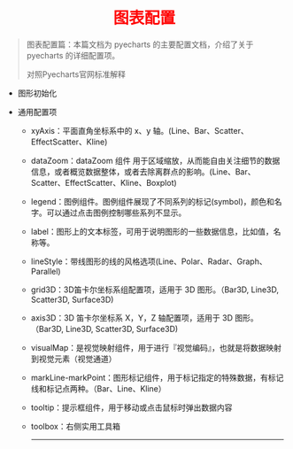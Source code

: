 <h1 align="center"><font color="red">图表配置</font></h1>

> 图表配置篇：本篇文档为 pyecharts 的主要配置文档，介绍了关于 pyecharts 的详细配置项。
>
> 对照Pyecharts官网标准解释

- 图形初始化

- 通用配置项

  - xyAxis：平面直角坐标系中的 x、y 轴。(Line、Bar、Scatter、EffectScatter、Kline)

  - dataZoom：dataZoom 组件 用于区域缩放，从而能自由关注细节的数据信息，或者概览数据整体，或者去除离群点的影响。(Line、Bar、Scatter、EffectScatter、Kline、Boxplot)

  - legend：图例组件。图例组件展现了不同系列的标记(symbol)，颜色和名字。可以通过点击图例控制哪些系列不显示。

  - label：图形上的文本标签，可用于说明图形的一些数据信息，比如值，名称等。

  - lineStyle：带线图形的线的风格选项(Line、Polar、Radar、Graph、Parallel)

  - grid3D：3D笛卡尔坐标系组配置项，适用于 3D 图形。（Bar3D, Line3D, Scatter3D, Surface3D)

  - axis3D：3D 笛卡尔坐标系 X，Y，Z 轴配置项，适用于 3D 图形。（Bar3D, Line3D, Scatter3D, Surface3D)

  - visualMap：是视觉映射组件，用于进行『视觉编码』，也就是将数据映射到视觉元素（视觉通道）

  - markLine-markPoint：图形标记组件，用于标记指定的特殊数据，有标记线和标记点两种。（Bar、Line、Kline）

  - tooltip：提示框组件，用于移动或点击鼠标时弹出数据内容

  - toolbox：右侧实用工具箱

    <hr>

